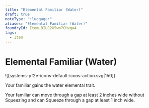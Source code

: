 ```yaml
---
title: "Elemental Familiar (Water)"
draft: true
noteType: ":luggage:"
aliases: "Elemental Familiar (Water)"
foundryId: Item.DIUJ2X5wn7CHvga4
tags:
  - Item
---
```


# Elemental Familiar (Water)
![[systems-pf2e-icons-default-icons-action.svg|150]]

Your familiar gains the water elemental trait.

Your familiar can move through a gap at least 2 inches wide without Squeezing and can Squeeze through a gap at least 1 inch wide.
